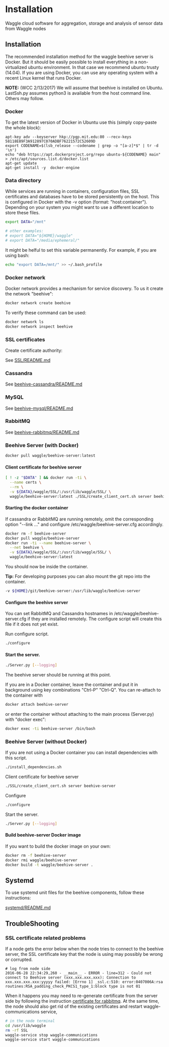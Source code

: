 <!--
waggle_topic=/beehive/operations
-->

# Installation

Waggle cloud software for aggregation, storage and analysis of sensor data from Waggle nodes

## Installation

The recommended installation method for the waggle beehive server is Docker. But it should be easily possible to install everything in a non-virtualized ubuntu environment. In that case we recommend ubuntu trusty (14.04). If you are using Docker, you can use any operating system with a recent Linux kernel that runs Docker.

**NOTE:** (WCC 2/13/2017) We will assume that beehive is installed on Ubuntu.  LastSsh.py assumes python3 is available from the host command line.  Others may follow.

### Docker

To get the latest version of Docker in Ubuntu use this (simply copy-paste the whole block):
```
apt-key adv --keyserver hkp://pgp.mit.edu:80 --recv-keys 58118E89F3A912897C070ADBF76221572C52609D
export CODENAME=$(lsb_release --codename | grep -o "[a-z]*$" | tr -d '\n')
echo "deb https://apt.dockerproject.org/repo ubuntu-${CODENAME} main" > /etc/apt/sources.list.d/docker.list
apt-get update
apt-get install -y  docker-engine
```

### Data directory
While services are running in containers, configuration files, SSL certificates and databases have to be stored persistently on the host. This is configured in Docker with the -v option (format: "host:container"). Depending on your system you might want to use a different location to store these files.

```bash
export DATA="/mnt"

# other examples:
# export DATA="${HOME}/waggle"
# export DATA="/media/ephemeral/"
```

It might be helful to set this variable permanently. For example, if you are using bash:
```bash
echo "export DATA=/mnt/" >> ~/.bash_profile
```

### Docker network
Docker network provides a mechanism for service discovery. To us it create the network "beehive":
```bash
docker network create beehive
```

To verify these command can be used:
```bash
docker network ls
docker network inspect beehive
```

### SSL certificates

Create certificate authority:

See [SSL/README.md](./SSL/README.md)

### Cassandra

See [beehive-cassandra/README.md](./beehive-cassandra/README.md)

### MySQL

See [beehive-mysql/README.md](./beehive-mysql/README.md)

### RabbitMQ

See [beehive-rabbitmq/README.md](./beehive-rabbitmq/README.md)

### Beehive Server (with Docker)
```bash
docker pull waggle/beehive-server:latest
```


#### Client certificate for beehive server
```bash
[ ! -z "$DATA" ] && docker run -ti \
  --name certs \
  --rm \
  -v ${DATA}/waggle/SSL/:/usr/lib/waggle/SSL/ \
  waggle/beehive-server:latest ./SSL/create_client_cert.sh server beehive-server
```  


#### Starting the docker container
If cassandra or RabbitMQ are running remotely, omit the corresponding option "--link ..." and configure /etc/waggle/beehive-server.cfg accordingly.

```bash
docker rm -f beehive-server
docker pull waggle/beehive-server
docker run -ti --name beehive-server \
  --net beehive \
  -v ${DATA}/waggle/SSL/:/usr/lib/waggle/SSL/ \
  waggle/beehive-server:latest
```

You should now be inside the container.

**Tip:** For developing purposes you can also mount the git repo into the container.
```bash
-v ${HOME}/git/beehive-server:/usr/lib/waggle/beehive-server
```


#### Configure the beehive server

You can set RabbitMQ and Cassandra hostnames in /etc/waggle/beehive-server.cfg if they are installed remotely. The configure script will create this file if it does not yet exist.

Run configure script.
```bash
./configure
```

#### Start the server.
```bash
./Server.py [--logging]
```

The beehive server should be running at this point.

If you are in a Docker container, leave the container and put it in background using key combinations "Ctrl-P" "Ctrl-Q". You can re-attach to the container with
```bash
docker attach beehive-server
```
or enter the container without attaching to the main process (Server.py) with "docker exec":
```bash
docker exec -ti beehive-server /bin/bash
```

### Beehive Server (without Docker)
If you are not using a Docker container you can install dependencies with this script.
```bash
./install_dependencies.sh
```

Client certificate for beehive server
```bash
./SSL/create_client_cert.sh server beehive-server
```

Configure
```bash
./configure
```

Start the server.
```bash
./Server.py [--logging]
```

#### Build beehive-server Docker image

If you want to build the docker image on your own:

```bash
docker rm -f beehive-server
docker rmi waggle/beehive-server
docker build -t waggle/beehive-server .
```


## Systemd

To use systemd unit files for the beehive components, follow these instructions:


[systemd/README.md](./systemd/README.md)

## TroubleShooting

### SSL certificate related problems

If a node gets the error below when the node tries to connect to the beehive server, the SSL certificate key that the node is using may possibly be wrong or corrupted.

```
# log from node side
2016-06-28 22:34:29,260 - __main__ - ERROR - line=312 - Could not connect to Beehive server (xxx.xxx.xxx.xxx): Connection to xxx.xxx.xxx.xxx:yyyyy failed: [Errno 1] _ssl.c:510: error:0407006A:rsa routines:RSA_padding_check_PKCS1_type_1:block type is not 01
```

When it happens you may need to re-generate certificate from the server side by following the instruction [certificate for rabbitmq](beehive-rabbitmq/README.md#create-ssl-server-certificate-for-rabbitmq). At the same time, the node should also get rid of the existing certificates and restart waggle-communications service,

```bash
# in the node terminal
cd /usr/lib/waggle
rm -rf SSL
waggle-service stop waggle-communications
waggle-service start waggle-communications
```
